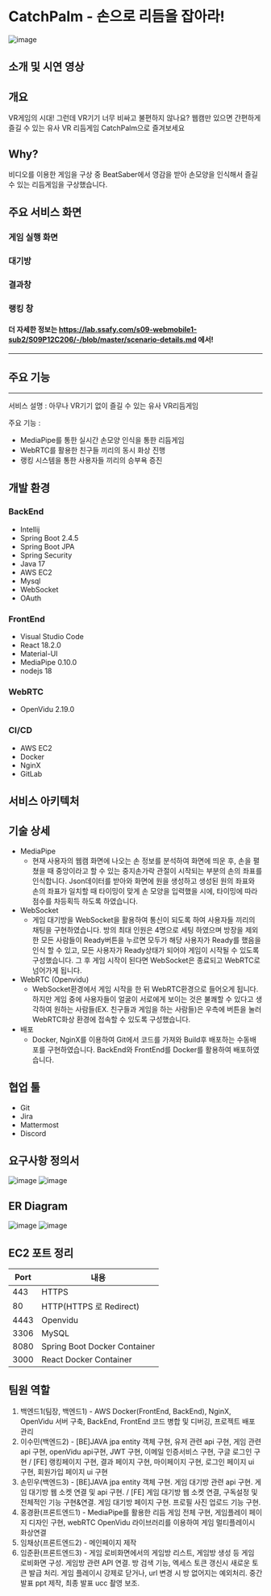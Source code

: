 # CatchPalm - 손으로 리듬을 잡아라!
![image](/uploads/b3b8e6b0d33f350b50090cb42dd6c4d6/image.png)
## 소개 및 시연 영상

## 개요
VR게임의 시대! 그런데 VR기기 너무 비싸고 불편하지 않나요? 웹캠만 있으면 간편하게 즐길 수 있는 유사 VR 리듬게임 CatchPalm으로 즐겨보세요

## Why?
비디오를 이용한 게임을 구상 중 BeatSaber에서 영감을 받아 손모양을 인식해서 즐길 수 있는 리듬게임을 구상했습니다.

## 주요 서비스 화면

### 게임 실행 화면

### 대기방

### 결과창

### 랭킹 창

#### 더 자세한 정보는 https://lab.ssafy.com/s09-webmobile1-sub2/S09P12C206/-/blob/master/scenario-details.md 에서!

---

## 주요 기능
---
서비스 설명 : 아무나 VR기기 없이 즐길 수 있는 유사 VR리듬게임

주요 기능 :
- MediaPipe를 통한 실시간 손모양 인식을 통한 리듬게임
- WebRTC를 활용한 친구들 끼리의 동시 화상 진행
- 랭킹 시스템을 통한 사용자들 끼리의 승부욕 증진

## 개발 환경
### BackEnd
- Intellij
- Spring Boot 2.4.5
- Spring Boot JPA
- Spring Security
- Java 17
- AWS EC2
- Mysql
- WebSocket
- OAuth
### FrontEnd
- Visual Studio Code
- React 18.2.0
- Material-UI 
- MediaPipe 0.10.0
- nodejs 18
### WebRTC
- OpenVidu 2.19.0
### CI/CD
- AWS EC2
- Docker
- NginX
- GitLab

## 서비스 아키텍처

## 기술 상세
- MediaPipe
  - 현재 사용자의 웹캠 화면에 나오는 손 정보를 분석하여 화면에 띄운 후, 손을 펼쳤을 때 중앙이라고 할 수 있는 중지손가락 관절이 시작되는 부분의 손의 좌표를 인식합니다. Json데이터를 받아와 화면에 원을 생성하고 생성된 원의 좌표와 손의 좌표가 일치할 때 타이밍이 맞게 손 모양을 입력했을 시에, 타이밍에 따라 점수를 차등획득 하도록 하였습니다.
- WebSocket
  - 게임 대기방을 WebSocket을 활용하여 통신이 되도록 하여 사용자들 끼리의 채팅을 구현하였습니다. 방의 최대 인원은 4명으로 세팅 하였으며 방장을 제외한 모든 사람들이 Ready버튼을 누르면 모두가 해당 사용자가 Ready를 했음을 인식 할 수 있고, 모든 사용자가 Ready상태가 되어야 게임이 시작될 수 있도록 구성했습니다. 그 후 게임 시작이 된다면 WebSocket은 종료되고 WebRTC로 넘어가게 됩니다.
- WebRTC (Openvidu)
  - WebSocket환경에서 게임 시작을 한 뒤 WebRTC환경으로 들어오게 됩니다. 하지만 게임 중에 사용자들이 얼굴이 서로에게 보이는 것은 불쾌할 수 있다고 생각하여 원하는 사람들(EX. 친구들과 게임을 하는 사람들)은 우측에 버튼을 눌러 WebRTC화상 환경에 접속할 수 있도록 구성했습니다.
- 배포
  - Docker, NginX를 이용하여 Git에서 코드를 가져와 Build후 배포하는 수동배포를 구현하였습니다. BackEnd와 FrontEnd를 Docker를 활용하여 배포하였습니다.

## 협업 툴
- Git
- Jira
- Mattermost
- Discord

## 요구사항 정의서
![image](/uploads/5b79fcf3490948ac721ac5e13c1ea85d/image.png)
![image](/uploads/14b8ae3e622d16289031963fca965dea/image.png)

## ER Diagram
![image](/uploads/373466011e559dcfcf3d367167bf51b6/image.png)
![image](/uploads/d213e0a9c736d478a899096ea0c6a518/image.png)

## EC2 포트 정리
|Port|내용|
|------|---|
|443|HTTPS|
|80|HTTP(HTTPS 로 Redirect)|
|4443|Openvidu|
|3306|MySQL|
|8080|Spring Boot Docker Container|
|3000|React Docker Container|


## 팀원 역할
1. 백엔드1(팀장, 백엔드1) - AWS Docker(FrontEnd, BackEnd), NginX, OpenVidu 서버 구축, BackEnd, FrontEnd 코드 병합 및 디버깅, 프로젝트 배포 관리 
2. 이수민(백엔드2) - [BE]JAVA jpa entity 객체 구현, 유저 관련 api 구현, 게임 관련 api 구현, openVidu api구현, JWT 구현, 이메일 인증서비스 구현, 구글 로그인 구현 / [FE] 랭킹페이지 구현, 결과 페이지 구현, 마이페이지 구현, 로그인 페이지 ui 구현, 회원가입 페이지 ui 구현 
3. 손민우(백엔드3) - [BE]JAVA jpa entity 객체 구현. 게임 대기방 관련 api 구현. 게임 대기방 웹 소켓 연결 및 api 구현. / [FE] 게임 대기방 웹 소켓 연결, 구독설정 및 전체적인 기능 구현&연결. 게임 대기방 페이지 구현. 프로필 사진 업로드 기능 구현.
4. 홍경환(프론트엔드1) - MediaPipe를 활용한 리듬 게임 전체 구현, 게임플레이 페이지 디자인 구현, webRTC OpenVidu 라이브러리를 이용하여 게임 멀티플레이시 화상연결
5. 임채상(프론트엔드2) - 메인페이지 제작
6. 임준환(프론트엔드3) - 게임 로비화면에서의 게임방 리스트, 게임방 생성 등 게임 로비화면 구성. 게임방 관련 API 연결. 방 검색 기능, 엑세스 토큰 갱신시 새로운 토큰 발급 처리. 게임 플레이시 강제로 닫거나, url 변경 시 방 없어지는 예외처리. 중간발표 ppt 제작, 최종 발표 ucc 촬영 보조.

